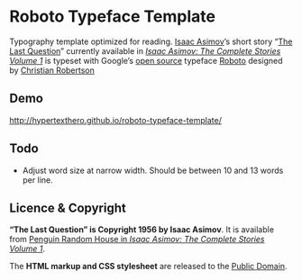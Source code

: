 # Roboto Typeface Template

Typography template optimized for reading. <a href="http://www.asimovonline.com/asimov_home_page.html" title="Asimov online.">Isaac Asimov</a>’s short story “<a href="https://www.youtube.com/watch?v=R3U30wSAV4Q" title="The Last Question Read by Isaac Asimov.">The Last Question</a>” currently available in <i><a href="https://books.google.com/books/about/The_Complete_Stories.html?id=oyu-WOwT5wQC&hl=en" title="On Google Books.">Isaac Asimov: The Complete Stories Volume 1</a></i> is typeset with Google’s <a href="http://google-opensource.blogspot.com/2015/05/roboto-googles-signature-font-is-now.html" title="Yay!">open source</a> typeface <a href="https://www.google.com/fonts/specimen/Roboto" title="A beautiful face.">Roboto</a> designed by <a href="https://plus.google.com/110879635926653430880/about" title="Talented type designer.">Christian Robertson</a>

## Demo 

<http://hypertexthero.github.io/roboto-typeface-template/>

## Todo

* Adjust word size at narrow width. Should be between 10 and 13 words per line.

## Licence & Copyright

**“The Last Question” is Copyright 1956 by Isaac Asimov**. It is available from <a href="http://www.penguinrandomhouse.com/books/5682/isaac-asimov-by-isaac-asimov/paperback">Penguin Random House in <i>Isaac Asimov: The Complete Stories Volume 1</i></a>.

The **HTML markup and CSS stylesheet** are released to the <a href="https://creativecommons.org/publicdomain/zero/1.0/">Public Domain</a>.
